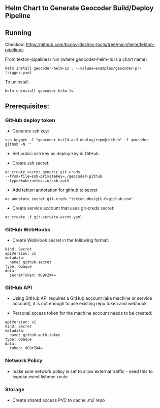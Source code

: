## Helm Chart to Generate Geocoder Build/Deploy Pipeline

## Running

Checkout https://github.com/bcgov-dss/loc-tools/tree/main/helm/tekton-pipelines

From tekton-pipelines/ run (where geocoder-helm-1s is a chart name)

```
helm install geocoder-helm-1s . --values=examples/geocoder-pr-trigger.yaml
```

To uninstall:

```
helm uninstall geocoder-helm-1s
```

## Prerequisites:

### GitHub deploy token

- Generate ssh key:

```
ssh-keygen -C "geocoder-build-and-deploy/repo@github" -f geocoder-github -N ''
```

- Set public ssh key as deploy key in GitHub

- Create ssh secret:

```
oc create secret generic git-creds
--from-file=ssh-privatekey=./geocoder-github
--type=kubernetes.io/ssh-auth
```

- Add tekton annotation for github to secret
```
oc annotate secret git-creds "tekton.dev/git-0=github.com"
```

- Create service account that uses git-creds secret:

```
oc create -f git-service-accnt.yaml
```

### GitHub WebHooks
- Create WebHook secret in the following format:

```
kind: Secret
apiVersion: v1
metadata:
  name: github-secret
type: Opaque
data:
  secretToken: dG9rZW4=
```

### GitHub API
- Using GitHub API requires a GitHub account (aka machine or service account), it is not enough to use existing repo token and webhook

- Personal access token for the machine account needs to be created:

```
apiVersion: v1
kind: Secret
metadata:
  name: github-auth-token
type: Opaque
data:
  token: dG9rZW4=
```

### Network Policy
- make sure network policy is set to allow external traffic - need this to expose event listener route

### Storage
- Create shared access PVC to cache .m2 repo
